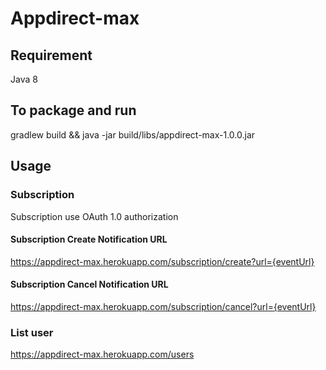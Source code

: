 # Appdirect-max

## Requirement
Java 8

## To package and run
gradlew build && java -jar build/libs/appdirect-max-1.0.0.jar

## Usage

### Subscription
Subscription use OAuth 1.0 authorization

#### Subscription Create Notification URL
https://appdirect-max.herokuapp.com/subscription/create?url={eventUrl}

#### Subscription Cancel Notification URL
https://appdirect-max.herokuapp.com/subscription/cancel?url={eventUrl}

### List user
https://appdirect-max.herokuapp.com/users